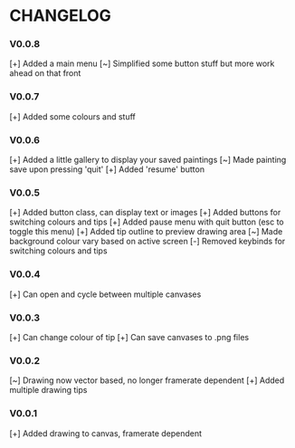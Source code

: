 # CHANGELOG

### V0.0.8
[+] Added a main menu
[~] Simplified some button stuff but more work ahead on that front

### V0.0.7
[+] Added some colours and stuff

### V0.0.6
[+] Added a little gallery to display your saved paintings
[~] Made painting save upon pressing 'quit'
[+] Added 'resume' button

### V0.0.5
[+] Added button class, can display text or images
[+] Added buttons for switching colours and tips
[+] Added pause menu with quit button (esc to toggle this menu)
[+] Added tip outline to preview drawing area
[~] Made background colour vary based on active screen
[-] Removed keybinds for switching colours and tips

### V0.0.4
[+] Can open and cycle between multiple canvases

### V0.0.3
[+] Can change colour of tip
[+] Can save canvases to .png files

### V0.0.2
[~] Drawing now vector based, no longer framerate dependent
[+] Added multiple drawing tips

### V0.0.1
[+] Added drawing to canvas, framerate dependent